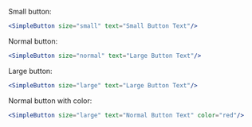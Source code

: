 Small button:

```jsx
<SimpleButton size="small" text="Small Button Text"/>
```

Normal button:

```jsx
<SimpleButton size="normal" text="Large Button Text"/>
```

Large button:

```jsx
<SimpleButton size="large" text="Large Button Text"/>
```

Normal button with color:
```jsx
<SimpleButton size="large" text="Normal Button Text" color="red"/>
```
